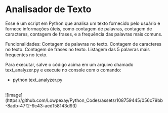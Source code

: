 
<h1> Analisador de Texto </h1>
Esse é um script em Python que analisa um texto fornecido pelo usuário e fornece informações úteis, como contagem de palavras, contagem de caracteres, contagem de frases, e a frequência das palavras mais comuns.

Funcionalidades:
Contagem de palavras no texto.
Contagem de caracteres no texto.
Contagem de frases no texto.
Listagem das 5 palavras mais frequentes no texto.

Para executar, salve o código acima em um arquivo chamado text_analyzer.py e execute no console com o comando: 
* python text_analyzer.py 


<br>
![image](https://github.com/Lowpexay/Python_Codes/assets/108759445/056c79bb-8adb-47f2-9c43-aed158143d93)

